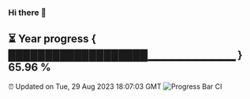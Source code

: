 ### Hi there 👋
⏳ Year progress { ███████████████████▁▁▁▁▁▁▁▁▁▁▁ } 65.96 %
---
⏰ Updated on Tue, 29 Aug 2023 18:07:03 GMT
![Progress Bar CI](https://github.com/Moyi321/Moyi321/workflows/Progress%20Bar%20CI/badge.svg)
